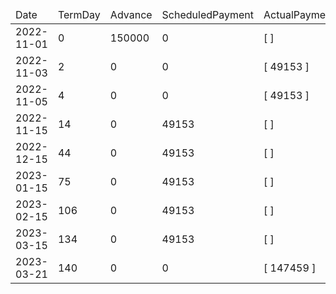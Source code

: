<table><thead><tr><td>Date</td><td>TermDay</td><td>Advance</td><td>ScheduledPayment</td><td>ActualPayments</td><td>NetEffect</td><td>PaymentStatus</td><td>BalanceStatus</td><td>CumulativeInterest</td><td>NewInterest</td><td>NewPenaltyCharges</td><td>PrincipalPortion</td><td>ProductFeesPortion</td><td>InterestPortion</td><td>PenaltyChargesPortion</td><td>ProductFeesRefund</td><td>PrincipalBalance</td><td>ProductFeesBalance</td><td>InterestBalance</td><td>PenaltyChargesBalance</td></tr></thead><tbody><tr><td>2022-11-01</td><td>0</td><td>150000</td><td>0</td><td>[  ]</td><td>0</td><td>ValueNone</td><td>OpenBalance</td><td>0</td><td>0</td><td>0</td><td>0</td><td>0</td><td>0</td><td>0</td><td>0</td><td>150000</td><td>0</td><td>0</td><td>0</td></tr><tr><td>2022-11-03</td><td>2</td><td>0</td><td>0</td><td>[ 49153 ]</td><td>49153</td><td>ExtraPayment</td><td>OpenBalance</td><td>2400</td><td>2400</td><td>0</td><td>46753</td><td>0</td><td>2400</td><td>0</td><td>0</td><td>103247</td><td>0</td><td>0</td><td>0</td></tr><tr><td>2022-11-05</td><td>4</td><td>0</td><td>0</td><td>[ 49153 ]</td><td>49153</td><td>ExtraPayment</td><td>OpenBalance</td><td>4051</td><td>1651</td><td>0</td><td>47502</td><td>0</td><td>1651</td><td>0</td><td>0</td><td>55745</td><td>0</td><td>0</td><td>0</td></tr><tr><td>2022-11-15</td><td>14</td><td>0</td><td>49153</td><td>[  ]</td><td>0</td><td>MissedPayment</td><td>OpenBalance</td><td>8510</td><td>4459</td><td>1000</td><td>0</td><td>0</td><td>0</td><td>0</td><td>0</td><td>55745</td><td>0</td><td>4459</td><td>1000</td></tr><tr><td>2022-12-15</td><td>44</td><td>0</td><td>49153</td><td>[  ]</td><td>0</td><td>MissedPayment</td><td>OpenBalance</td><td>21888</td><td>13378</td><td>1000</td><td>0</td><td>0</td><td>0</td><td>0</td><td>0</td><td>55745</td><td>0</td><td>17837</td><td>2000</td></tr><tr><td>2023-01-15</td><td>75</td><td>0</td><td>49153</td><td>[  ]</td><td>0</td><td>MissedPayment</td><td>OpenBalance</td><td>35712</td><td>13824</td><td>1000</td><td>0</td><td>0</td><td>0</td><td>0</td><td>0</td><td>55745</td><td>0</td><td>31661</td><td>3000</td></tr><tr><td>2023-02-15</td><td>106</td><td>0</td><td>49153</td><td>[  ]</td><td>0</td><td>MissedPayment</td><td>OpenBalance</td><td>49536</td><td>13824</td><td>1000</td><td>0</td><td>0</td><td>0</td><td>0</td><td>0</td><td>55745</td><td>0</td><td>45485</td><td>4000</td></tr><tr><td>2023-03-15</td><td>134</td><td>0</td><td>49153</td><td>[  ]</td><td>0</td><td>MissedPayment</td><td>OpenBalance</td><td>62022</td><td>12486</td><td>1000</td><td>0</td><td>0</td><td>0</td><td>0</td><td>0</td><td>55745</td><td>0</td><td>57971</td><td>5000</td></tr><tr><td>2023-03-21</td><td>140</td><td>0</td><td>0</td><td>[ 147459 ]</td><td>147459</td><td>Overpayment</td><td>RefundDue</td><td>64697</td><td>2675</td><td>0</td><td>81813</td><td>0</td><td>60646</td><td>5000</td><td>0</td><td>-26068</td><td>0</td><td>0</td><td>0</td></tr></tbody></table>